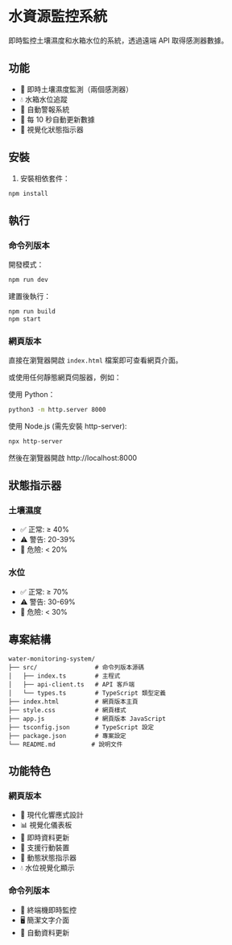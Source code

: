 # 水資源監控系統

即時監控土壤濕度和水箱水位的系統，透過遠端 API 取得感測器數據。

## 功能

- 🌱 即時土壤濕度監測（兩個感測器）
- 💧 水箱水位追蹤
- 🚨 自動警報系統
- 📡 每 10 秒自動更新數據
- 🎯 視覺化狀態指示器

## 安裝

1. 安裝相依套件：
```bash
npm install
```

## 執行

### 命令列版本

開發模式：
```bash
npm run dev
```

建置後執行：
```bash
npm run build
npm start
```

### 網頁版本

直接在瀏覽器開啟 `index.html` 檔案即可查看網頁介面。

或使用任何靜態網頁伺服器，例如：

使用 Python：
```bash
python3 -m http.server 8000
```

使用 Node.js (需先安裝 http-server):
```bash
npx http-server
```

然後在瀏覽器開啟 http://localhost:8000

## 狀態指示器

### 土壤濕度
- ✅ 正常: ≥ 40%
- ⚠️ 警告: 20-39%
- 🚨 危險: < 20%

### 水位
- ✅ 正常: ≥ 70%
- ⚠️ 警告: 30-69%
- 🚨 危險: < 30%

## 專案結構

```
water-monitoring-system/
├── src/                # 命令列版本源碼
│   ├── index.ts        # 主程式
│   ├── api-client.ts   # API 客戶端
│   └── types.ts        # TypeScript 類型定義
├── index.html          # 網頁版本主頁
├── style.css           # 網頁樣式
├── app.js              # 網頁版本 JavaScript
├── tsconfig.json       # TypeScript 設定
├── package.json        # 專案設定
└── README.md          # 說明文件
```

## 功能特色

### 網頁版本
- 🎨 現代化響應式設計
- 📊 視覺化儀表板
- 🔄 即時資料更新
- 📱 支援行動裝置
- 🚦 動態狀態指示器
- 💧 水位視覺化顯示

### 命令列版本
- 📡 終端機即時監控
- 🖥️ 簡潔文字介面
- 🔄 自動資料更新